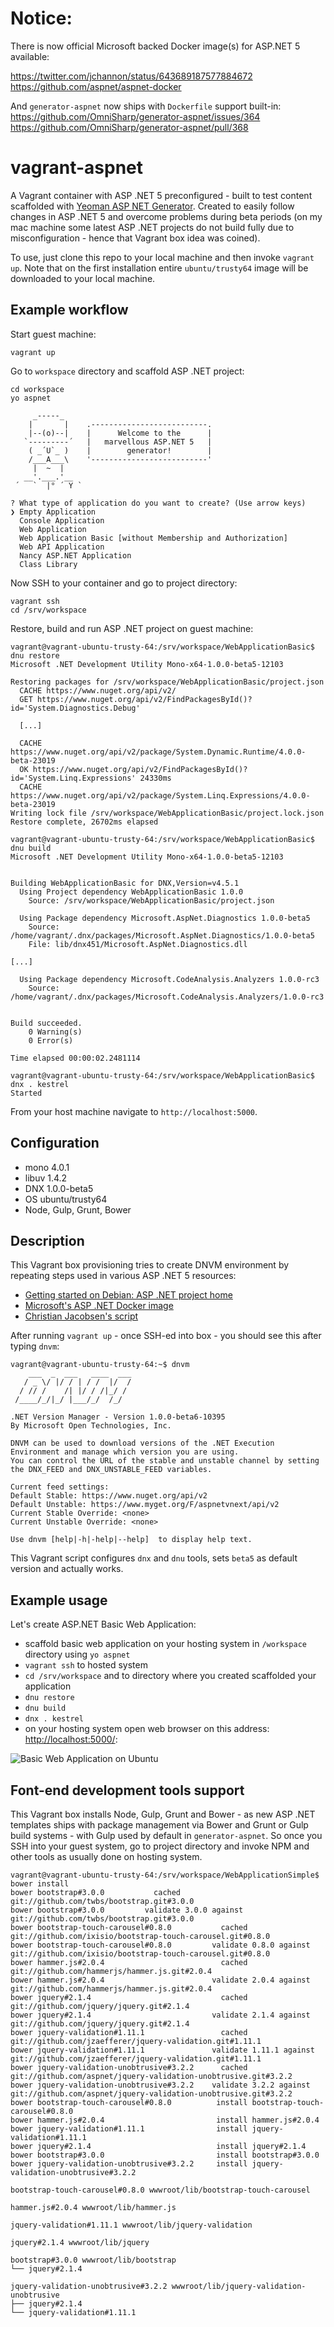 # Notice:

There is now official Microsoft backed Docker image(s) for ASP.NET 5 available:

https://twitter.com/jchannon/status/643689187577884672  
https://github.com/aspnet/aspnet-docker

And `generator-aspnet` now ships with `Dockerfile` support built-in:  
https://github.com/OmniSharp/generator-aspnet/issues/364
https://github.com/OmniSharp/generator-aspnet/pull/368

# vagrant-aspnet

A Vagrant container with ASP .NET 5 preconfigured - built to test content scaffolded with [Yeoman ASP NET Generator](https://www.npmjs.com/package/generator-aspnet).
Created to easily follow changes in ASP .NET 5 and overcome problems during beta periods (on my mac machine some latest  ASP .NET projects do not build fully due to misconfiguration - hence that Vagrant box idea was coined).

To use, just clone this repo to your local machine and then invoke `vagrant up`. Note that on the first installation entire `ubuntu/trusty64` image will be downloaded to your local machine.

## Example workflow

Start guest machine:
```
vagrant up
```
Go to `workspace` directory and scaffold ASP .NET project:
```
cd workspace
yo aspnet

     _-----_
    |       |    .--------------------------.
    |--(o)--|    |      Welcome to the      |
   `---------´   |   marvellous ASP.NET 5   |
    ( _´U`_ )    |        generator!        |
    /___A___\    '--------------------------'
     |  ~  |
   __'.___.'__
 ´   `  |° ´ Y `

? What type of application do you want to create? (Use arrow keys)
❯ Empty Application
  Console Application
  Web Application
  Web Application Basic [without Membership and Authorization]
  Web API Application
  Nancy ASP.NET Application
  Class Library
```
Now SSH to your container and go to project directory:
```
vagrant ssh
cd /srv/workspace
```
Restore, build and run ASP .NET project on guest machine:
```
vagrant@vagrant-ubuntu-trusty-64:/srv/workspace/WebApplicationBasic$ dnu restore
Microsoft .NET Development Utility Mono-x64-1.0.0-beta5-12103

Restoring packages for /srv/workspace/WebApplicationBasic/project.json
  CACHE https://www.nuget.org/api/v2/
  GET https://www.nuget.org/api/v2/FindPackagesById()?id='System.Diagnostics.Debug'

  [...]

  CACHE https://www.nuget.org/api/v2/package/System.Dynamic.Runtime/4.0.0-beta-23019
  OK https://www.nuget.org/api/v2/FindPackagesById()?id='System.Linq.Expressions' 24330ms
  CACHE https://www.nuget.org/api/v2/package/System.Linq.Expressions/4.0.0-beta-23019
Writing lock file /srv/workspace/WebApplicationBasic/project.lock.json
Restore complete, 26702ms elapsed
```
```
vagrant@vagrant-ubuntu-trusty-64:/srv/workspace/WebApplicationBasic$ dnu build
Microsoft .NET Development Utility Mono-x64-1.0.0-beta5-12103


Building WebApplicationBasic for DNX,Version=v4.5.1
  Using Project dependency WebApplicationBasic 1.0.0
    Source: /srv/workspace/WebApplicationBasic/project.json

  Using Package dependency Microsoft.AspNet.Diagnostics 1.0.0-beta5
    Source: /home/vagrant/.dnx/packages/Microsoft.AspNet.Diagnostics/1.0.0-beta5
    File: lib/dnx451/Microsoft.AspNet.Diagnostics.dll

[...]

  Using Package dependency Microsoft.CodeAnalysis.Analyzers 1.0.0-rc3
    Source: /home/vagrant/.dnx/packages/Microsoft.CodeAnalysis.Analyzers/1.0.0-rc3


Build succeeded.
    0 Warning(s)
    0 Error(s)

Time elapsed 00:00:02.2481114
```
```
vagrant@vagrant-ubuntu-trusty-64:/srv/workspace/WebApplicationBasic$ dnx . kestrel
Started
```
From your host machine navigate to `http://localhost:5000`.



## Configuration

- mono 4.0.1
- libuv 1.4.2
- DNX 1.0.0-beta5
- OS ubuntu/trusty64
- Node, Gulp, Grunt, Bower

## Description

This Vagrant box provisioning tries to create DNVM environment by repeating steps used in various ASP .NET 5 resources:

- [Getting started on Debian: ASP .NET project home](https://github.com/aspnet/Home/blob/dev/GettingStartedDeb.md)
- [Microsoft's ASP .NET Docker image](https://github.com/aspnet/aspnet-docker)
- [Christian Jacobsen's script](https://gist.github.com/chribben/dd0bb057a43f49dc1b5f)

After running `vagrant up` - once SSH-ed into box - you should see this after typing `dnvm`:
```
vagrant@vagrant-ubuntu-trusty-64:~$ dnvm
    ___  _  ___   ____  ___
   / _ \/ |/ / | / /  |/  /
  / // /    /| |/ / /|_/ /
 /____/_/|_/ |___/_/  /_/  

.NET Version Manager - Version 1.0.0-beta6-10395
By Microsoft Open Technologies, Inc.

DNVM can be used to download versions of the .NET Execution Environment and manage which version you are using.
You can control the URL of the stable and unstable channel by setting the DNX_FEED and DNX_UNSTABLE_FEED variables.

Current feed settings:
Default Stable: https://www.nuget.org/api/v2
Default Unstable: https://www.myget.org/F/aspnetvnext/api/v2
Current Stable Override: <none>
Current Unstable Override: <none>

Use dnvm [help|-h|-help|--help]  to display help text.
```

This Vagrant script configures `dnx` and `dnu` tools, sets `beta5` as default version and actually works.

## Example usage

Let's create ASP.NET Basic Web Application:
- scaffold basic web application on your hosting system in `/workspace` directory using `yo aspnet`
- `vagrant ssh` to hosted system
- `cd /srv/workspace` and to directory where you created scaffolded your application
- `dnu restore`
- `dnu build`
- `dnx . kestrel`
- on your hosting system open web browser on this address:  [http://localhost:5000/](http://localhost:5000/):

![Basic Web Application on Ubuntu](https://cloud.githubusercontent.com/assets/14539/8512956/e6c76066-2358-11e5-9882-edc1cca1b072.png)

## Font-end development tools support

This Vagrant box installs Node, Gulp, Grunt and Bower - as new ASP .NET templates ships with package management via Bower and Grunt or Gulp build systems - with Gulp used by default in `generator-aspnet`. So once you SSH into your guest system, go to project directory and invoke NPM and other tools as usually done on hosting system.
```
vagrant@vagrant-ubuntu-trusty-64:/srv/workspace/WebApplicationSimple$ bower install
bower bootstrap#3.0.0           cached git://github.com/twbs/bootstrap.git#3.0.0
bower bootstrap#3.0.0         validate 3.0.0 against git://github.com/twbs/bootstrap.git#3.0.0
bower bootstrap-touch-carousel#0.8.0           cached git://github.com/ixisio/bootstrap-touch-carousel.git#0.8.0
bower bootstrap-touch-carousel#0.8.0         validate 0.8.0 against git://github.com/ixisio/bootstrap-touch-carousel.git#0.8.0
bower hammer.js#2.0.4                          cached git://github.com/hammerjs/hammer.js.git#2.0.4
bower hammer.js#2.0.4                        validate 2.0.4 against git://github.com/hammerjs/hammer.js.git#2.0.4
bower jquery#2.1.4                             cached git://github.com/jquery/jquery.git#2.1.4
bower jquery#2.1.4                           validate 2.1.4 against git://github.com/jquery/jquery.git#2.1.4
bower jquery-validation#1.11.1                 cached git://github.com/jzaefferer/jquery-validation.git#1.11.1
bower jquery-validation#1.11.1               validate 1.11.1 against git://github.com/jzaefferer/jquery-validation.git#1.11.1
bower jquery-validation-unobtrusive#3.2.2      cached git://github.com/aspnet/jquery-validation-unobtrusive.git#3.2.2
bower jquery-validation-unobtrusive#3.2.2    validate 3.2.2 against git://github.com/aspnet/jquery-validation-unobtrusive.git#3.2.2
bower bootstrap-touch-carousel#0.8.0          install bootstrap-touch-carousel#0.8.0
bower hammer.js#2.0.4                         install hammer.js#2.0.4
bower jquery-validation#1.11.1                install jquery-validation#1.11.1
bower jquery#2.1.4                            install jquery#2.1.4
bower bootstrap#3.0.0                         install bootstrap#3.0.0
bower jquery-validation-unobtrusive#3.2.2     install jquery-validation-unobtrusive#3.2.2

bootstrap-touch-carousel#0.8.0 wwwroot/lib/bootstrap-touch-carousel

hammer.js#2.0.4 wwwroot/lib/hammer.js

jquery-validation#1.11.1 wwwroot/lib/jquery-validation

jquery#2.1.4 wwwroot/lib/jquery

bootstrap#3.0.0 wwwroot/lib/bootstrap
└── jquery#2.1.4

jquery-validation-unobtrusive#3.2.2 wwwroot/lib/jquery-validation-unobtrusive
├── jquery#2.1.4
└── jquery-validation#1.11.1
```
